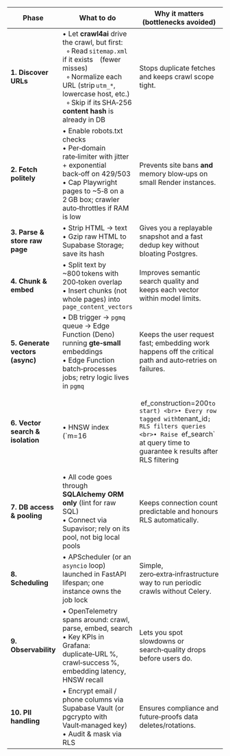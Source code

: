 | Phase                            | What to do                                                                                                                                                                                                                              | Why it matters (bottlenecks avoided)                                                                                                                                            |                                                                                  |
| -------------------------------- | --------------------------------------------------------------------------------------------------------------------------------------------------------------------------------------------------------------------------------------- | ------------------------------------------------------------------------------------------------------------------------------------------------------------------------------- | -------------------------------------------------------------------------------- |
| **1. Discover URLs**             | • Let **crawl4ai** drive the crawl, but first: <br>   ◦ Read `sitemap.xml` if it exists (fewer misses) <br>   ◦ Normalize each URL (strip `utm_*`, lowercase host, etc.) <br>   ◦ Skip if its SHA‑256 **content hash** is already in DB | Stops duplicate fetches and keeps crawl scope tight.                                                                                                                            |                                                                                  |
| **2. Fetch politely**            | • Enable robots.txt checks <br>• Per‑domain rate‑limiter with jitter + exponential back‑off on 429/503 <br>• Cap Playwright pages to \~5‑8 on a 2 GB box; crawler auto‑throttles if RAM is low                                          | Prevents site bans **and** memory blow‑ups on small Render instances.                                                                                                           |                                                                                  |
| **3. Parse & store raw page**    | • Strip HTML → text <br>• Gzip raw HTML to Supabase Storage; save its hash                                                                                                                                                              | Gives you a replayable snapshot and a fast dedup key without bloating Postgres.                                                                                                 |                                                                                  |
| **4. Chunk & embed**             | • Split text by \~800 tokens with 200‑token overlap <br>• Insert chunks (not whole pages) into `page_content_vectors`                                                                                                                   | Improves semantic search quality and keeps each vector within model limits.                                                                                                     |                                                                                  |
| **5. Generate vectors (async)**  | • DB trigger → `pgmq` queue → Edge Function (Deno) running **gte‑small** embeddings <br>• Edge Function batch‑processes jobs; retry logic lives in `pgmq`                                                                               | Keeps the user request fast; embedding work happens off the critical path and auto‑retries on failures.                                                                         |                                                                                  |
| **6. Vector search & isolation** | • HNSW index (\`m=16                                                                                                                                                                                                                    |  ef\_construction=200`to start) <br>• Every row tagged with`tenant\_id`; RLS filters queries <br>• Raise `ef\_search\` at query time to guarantee k results after RLS filtering | High‑recall similarity search **and** hard tenant isolation—no cross‑data leaks. |
| **7. DB access & pooling**       | • All code goes through **SQLAlchemy ORM only** (lint for raw SQL) <br>• Connect via Supavisor; rely on its pool, not big local pools                                                                                                   | Keeps connection count predictable and honours RLS automatically.                                                                                                               |                                                                                  |
| **8. Scheduling**                | • APScheduler (or an `asyncio` loop) launched in FastAPI lifespan; one instance owns the job lock                                                                                                                                       | Simple, zero‑extra‑infrastructure way to run periodic crawls without Celery.                                                                                                    |                                                                                  |
| **9. Observability**             | • OpenTelemetry spans around: crawl, parse, embed, search <br>• Key KPIs in Grafana: duplicate‑URL %, crawl‑success %, embedding latency, HNSW recall                                                                                   | Lets you spot slowdowns or search‑quality drops before users do.                                                                                                                |                                                                                  |
| **10. PII handling**             | • Encrypt email / phone columns via Supabase Vault (or pgcrypto with Vault‑managed key) <br>• Audit & mask via RLS                                                                                                                      | Ensures compliance and future‑proofs data deletes/rotations.                                                                                                                    |                                                                                  |
